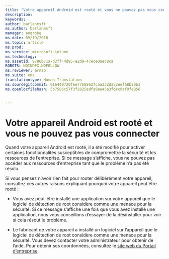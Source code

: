 ```yaml
---
title: "Votre appareil Android est rooté et vous ne pouvez pas vous connecter | Microsoft Intune"
description: 
keywords: 
author: barlanmsft
ms.author: barlanmsft
manager: angrobe
ms.date: 09/19/2016
ms.topic: article
ms.prod: 
ms.service: microsoft-intune
ms.technology: 
ms.assetid: 9786b71a-d2ff-4d95-a2d9-47ece0aec8ca
ROBOTS: NOINDEX,NOFOLLOW
ms.reviewer: arnab
ms.suite: ems
translationtype: Human Translation
ms.sourcegitcommit: 016449720f6e77b8862fcaa232d252eefa8b20b3
ms.openlocfilehash: 5b7586c57f3f2825edfa9ae45a3fdec9af0fe956


---
```



# <a name="your-android-device-is-rooted-and-you-cant-connect"></a>Votre appareil Android est rooté et vous ne pouvez pas vous connecter

Quand votre appareil Android est rooté, il a été modifié pour activer certaines fonctionnalités susceptibles de compromettre la sécurité et les ressources de l’entreprise. Si ce message s’affiche, vous ne pouvez pas accéder aux ressources d’entreprise tant que le problème n’a pas été résolu.

Si vous pensez n’avoir rien fait pour rooter délibérément votre appareil, consultez ces autres raisons expliquant pourquoi votre appareil peut être rooté :

- Vous avez peut-être installé une application sur votre appareil que le logiciel de détection de root considère comme une menace pour la sécurité. Si ce message s’affiche une fois que vous avez installé une application, nous vous conseillons d’essayer de la désinstaller pour voir si cela résout le problème.

- Le fabricant de votre appareil a installé un logiciel sur l’appareil que le logiciel de détection de root considère comme une menace pour la sécurité. Vous devez contacter votre administrateur pour obtenir de l’aide. Pour obtenir ses coordonnées, consultez le [site web du Portail d’entreprise](http://portal.manage.microsoft.com).



<!--HONumber=Oct16_HO2-->


